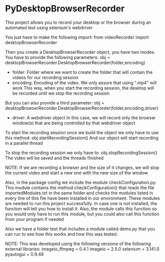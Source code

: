 # PyDesktopBrowserRecorder
 This project allows you to record your desktop or the browser during an automated test using selenium's webdriver
 
 You just have to make the following import:
 from videoRecorder import desktopBrowserRecorder
 
 Then you create a DesktopBrowserRecorder object, you have two modes. You have to provide the following parameters:
 obj = desktopBrowserRecorder.DesktopBrowserRecorder(folder,encoding)
 - folder: Folder where we want to create the folder that will contain the videos for our recording session
 - encoding: Encoding of the video. We only assure that using ".mp4" will work
 This way, when you start the recording session, the desktop will be recorded until we stop the recording session
 
 But you can also provide a third parameter:
  obj = desktopBrowserRecorder.DesktopBrowserRecorder(folder,encoding,driver)
  - driver: A webdriver object
  In this case, we will record only the browser window(s) that are being controlled by that webdriver object
  
  To start the recording session once we build the object we only have to use this method:
  obj.startRecordingSession()
  And our object will start recording in a parallel thread
  
  To stop the recording session we only have to:
  obj.stopRecordingSession()
  The video will be saved and the threads finished
  
  NOTE: If we are recording a browser and the size of it changes, we will stop the current video and start a new one with the new
  size of the window
  
  Also, in the package config we include the module checkConfiguration.py:
  This module contains the method checkConfiguration() that reads the file importedModules.txt in the same folder and checks the modules listed in every line of this file have been installed in our environment. These modules are needed to run this project successfully. In case one is not installed, the function will tell you how to install it. Also, the module calls this function so you would only have to run this module, but you could also call this function from your program if needed
  
  Also we have a folder test that includes a module called demo.py that you can run to see how this works and how this was tested.
 
NOTE: This was developed using the following versions of the following external libraries:
imageio_ffmpeg = 0.4.1
imageio = 2.5.0
selenium = 3.141.0
pyautogui = 0.9.48
